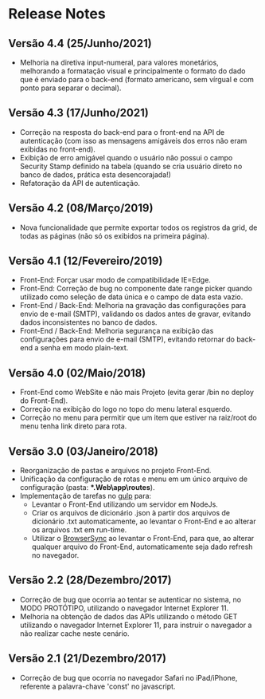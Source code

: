 # Release Notes

## Versão 4.4 (25/Junho/2021)
- Melhoria na diretiva input-numeral, para valores monetários, melhorando a formatação visual e principalmente o formato do dado que é enviado para o back-end (formato americano, sem vírgual e com ponto para separar o decimal).

## Versão 4.3 (17/Junho/2021)
- Correção na resposta do back-end para o front-end na API de autenticação (com isso as mensagens amigáveis dos erros não eram exibidas no front-end).
- Exibição de erro amigável quando o usuário não possui o campo Security Stamp definido na tabela (quando se cria usuário direto no banco de dados, prática esta desencorajada!)
- Refatoração da API de autenticação.

## Versão 4.2 (08/Março/2019)
- Nova funcionalidade que permite exportar todos os registros da grid, de todas as páginas (não só os exibidos na primeira página).

## Versão 4.1 (12/Fevereiro/2019)
- Front-End: Forçar usar modo de compatibilidade IE=Edge.
- Front-End: Correção de bug no componente date range picker quando utilizado como seleção de data única e o campo de data esta vazio.
- Front-End / Back-End: Melhoria na gravação das configurações para envio de e-mail (SMTP), validando os dados antes de gravar, evitando dados inconsistentes no banco de dados.
- Front-End / Back-End: Melhoria segurança na exibição das configurações para envio de e-mail (SMTP), evitando retornar do back-end a senha em modo plain-text.

## Versão 4.0 (02/Maio/2018)
- Front-End como WebSite e não mais Projeto (evita gerar /bin no deploy do Front-End).
- Correção na exibição do logo no topo do menu lateral esquerdo.
- Correção no menu para permitir que um item que estiver na raiz/root do menu tenha link direto para rota.

## Versão 3.0 (03/Janeiro/2018)
- Reorganização de pastas e arquivos no projeto Front-End.
- Unificação da configuração de rotas e menu em um único arquivo de configuração (pasta: **\*.Web\app\routes**).
- Implementação de tarefas no [gulp](https://gulpjs.com) para:
   - Levantar o Front-End utilizando um servidor em NodeJs.
   - Criar os arquivos de dicionário .json à partir dos arquivos de dicionário .txt automaticamente, ao levantar o Front-End e ao alterar os arquivos .txt em run-time.
   - Utilizar o [BrowserSync](https://www.browsersync.io/) ao levantar o Front-End, para que, ao alterar qualquer arquivo do Front-End, automaticamente seja dado refresh no navegador.

## Versão 2.2 (28/Dezembro/2017)
- Correção de bug que ocorria ao tentar se autenticar no sistema, no MODO PROTÓTIPO, utilizando o navegador Internet Explorer 11.
- Melhoria na obtenção de dados das APIs utilizando o método GET utilizando o navegador Internet Explorer 11, para instruir o navegador a não realizar cache neste cenário.

## Versão 2.1 (21/Dezembro/2017)
- Correção de bug que ocorria no navegador Safari no iPad/iPhone, referente a palavra-chave 'const' no javascript.